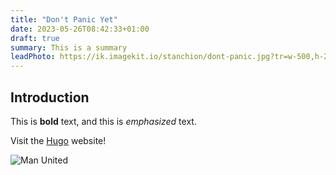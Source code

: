 ```yaml
---
title: "Don't Panic Yet"
date: 2023-05-26T08:42:33+01:00
draft: true
summary: This is a summary
leadPhoto: https://ik.imagekit.io/stanchion/dont-panic.jpg?tr=w-500,h-250,,c-at_least
---
```


## Introduction

This is **bold** text, and this is *emphasized* text.

Visit the [Hugo](https://gohugo.io) website!

![Man United](https://ik.imagekit.io/stanchion/dont-panic.jpg?tr=w-1000,c-at_least)
